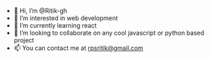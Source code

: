 - 👋 Hi, I’m @Ritik-gh
- 👀 I’m interested in web development
- 🌱 I’m currently learning react
- 💞️ I’m looking to collaborate on any cool javascript or python based project
- 📫 You can contact me at rpsritik@gmail.com

<!---
Ritik-gh/Ritik-gh is a ✨ special ✨ repository because its `README.md` (this file) appears on your GitHub profile.
You can click the Preview link to take a look at your changes.
--->
